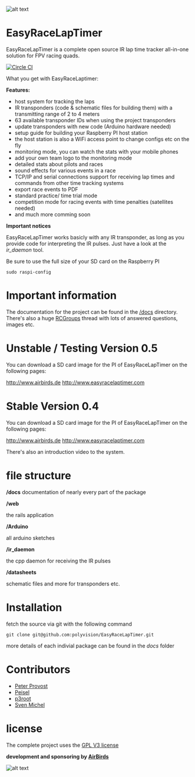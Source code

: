 ![alt text](http://www.easyracelaptimer.com/wp-content/uploads/2016/01/easy_race_lap_timer_logo-1.png "EasyRaceLapTimer")

# EasyRaceLapTimer

EasyRaceLapTimer is a complete open source IR lap time tracker all-in-one solution for FPV racing quads.

[![Circle CI](https://circleci.com/gh/polyvision/EasyRaceLapTimer.svg?style=svg)](https://circleci.com/gh/polyvision/EasyRaceLapTimer)

What you get with EasyRaceLaptimer:

**Features:**

* host system for tracking the laps
* IR transponders (code & schematic files for building them) with a transmitting range of 2 to 4 meters
* 63 available transponder IDs when using the project transponders
* update transponders with new code (Arduino hardware needed)
* setup guide for building your Raspberry PI host station
* the host station is also a WiFi access point to change configs etc on the fly
* monitoring mode, you can watch the stats with your mobile phones
* add your own team logo to the monitoring mode
* detailed stats about pilots and races
* sound effects for various events in a race
* TCP/IP and serial connections support for receiving lap times and commands from other time tracking systems
* export race events to PDF
* standard practice/ time trial mode
* competition mode for racing events with time penalties (satellites needed)
* and much more comming soon

**Important notices**

EasyRaceLapTimer works basicly with any IR transponder, as long as you provide code for interpreting the IR pulses. Just have a look at the *ir_daemon* tool.

Be sure to use the full size of your SD card on the Raspberry PI

    sudo raspi-config

# Important information

The documentation for the project can be found in the [/docs](https://github.com/polyvision/EasyRaceLapTimer/tree/master/docs) directory.
There's also a huge [RCGroups](http://www.rcgroups.com/forums/showthread.php?t=2538917) thread with lots of answered questions, images etc.

# Unstable / Testing Version 0.5

You can download a SD card image for the PI of EasyRaceLapTimer on the following pages:

http://www.airbirds.de
http://www.easyracelaptimer.com

# Stable Version 0.4

You can download a SD card image for the PI of EasyRaceLapTimer on the following pages:

http://www.airbirds.de
http://www.easyracelaptimer.com

There's also an introduction video to the system.

# file structure

**/docs**
  documentation of nearly every part of the package

**/web**

the rails application

**/Arduino**

all arduino sketches

**/ir_daemon**

the cpp daemon for receiving the IR pulses

**/datasheets**

schematic files and more for transponders etc.


# Installation

fetch the source via git with the following command

    git clone git@github.com:polyvision/EasyRaceLapTimer.git

more details of each indivial package can be found in the *docs* folder


# Contributors
 * [Peter Provost](https://github.com/PProvost)
 * [Peisel](https://github.com/peisel)
 * [p3root](https://github.com/p3root)
 * [Sven Michel](https://github.com/svenmichel)

# license

The complete project uses the [GPL V3 license](http://www.gnu.org/licenses/gpl-3.0.de.html)

**development and sponsoring by [AirBirds](http://www.airbirds.de)**

![alt text](http://www.airbirds.de/wp-content/uploads/2015/08/airbirds_weblogo_200.png "Logo Title Text 1")

